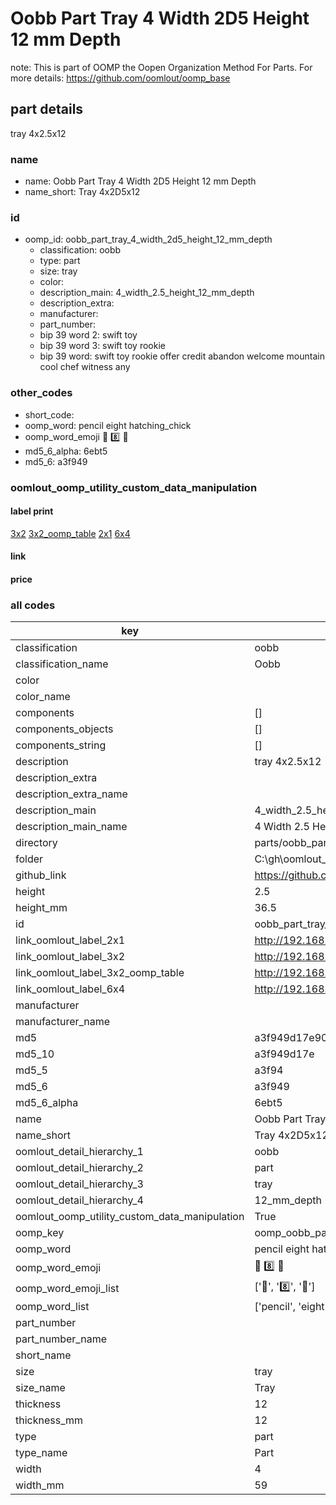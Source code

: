 # Oobb Part Tray 4 Width 2D5 Height 12 mm Depth  

note: This is part of OOMP the Oopen Organization Method For Parts. For more details: https://github.com/oomlout/oomp_base

##  part details
  



tray 4x2.5x12



### name
* name: Oobb Part Tray 4 Width 2D5 Height 12 mm Depth
* name_short: Tray 4x2D5x12 
### id
* oomp_id: oobb_part_tray_4_width_2d5_height_12_mm_depth
  * classification: oobb
  * type: part
  * size: tray
  * color: 
  * description_main: 4_width_2.5_height_12_mm_depth
  * description_extra: 
  * manufacturer: 
  * part_number: 
  * bip 39 word 2: swift toy
  * bip 39 word 3: swift toy rookie
  * bip 39 word: swift toy rookie offer credit abandon welcome mountain cool chef witness any

### other_codes
* short_code: 
* oomp_word: pencil eight hatching_chick
* oomp_word_emoji :pencil: :eight: :hatching_chick:
* md5_6_alpha: 6ebt5
* md5_6: a3f949






### oomlout_oomp_utility_custom_data_manipulation
#### label print
[3x2](http://192.168.1.245:1112/?label=oomp%206ebt5)
[3x2_oomp_table](http://192.168.1.108:1112/?label=oomp%206ebt5)
[2x1](http://192.168.1.242:1112/?label=oomp%206ebt5)
[6x4](http://192.168.1.55:1112/?label=oomp%206ebt5)    

#### link

                              

#### price







### all codes 
| key | value |  
| --- | --- |  
| classification | oobb |  
| classification_name | Oobb |  
| color |  |  
| color_name |  |  
| components | [] |  
| components_objects | [] |  
| components_string | [] |  
| description | tray 4x2.5x12 |  
| description_extra |  |  
| description_extra_name |  |  
| description_main | 4_width_2.5_height_12_mm_depth |  
| description_main_name | 4 Width 2.5 Height 12 mm Depth |  
| directory | parts/oobb_part_tray_4_width_2d5_height_12_mm_depth |  
| folder | C:\gh\oomlout_oobb_version_4_generated_parts\parts\oobb_part_tray_4_width_2d5_height_12_mm_depth |  
| github_link | https://github.com/oomlout/oomlout_oomp_part_src/tree/main/parts/oobb_part_tray_4_width_2d5_height_12_mm_depth |  
| height | 2.5 |  
| height_mm | 36.5 |  
| id | oobb_part_tray_4_width_2d5_height_12_mm_depth |  
| link_oomlout_label_2x1 | http://192.168.1.242:1112/?label=oomp%206ebt5 |  
| link_oomlout_label_3x2 | http://192.168.1.245:1112/?label=oomp%206ebt5 |  
| link_oomlout_label_3x2_oomp_table | http://192.168.1.108:1112/?label=oomp%206ebt5 |  
| link_oomlout_label_6x4 | http://192.168.1.55:1112/?label=oomp%206ebt5 |  
| manufacturer |  |  
| manufacturer_name |  |  
| md5 | a3f949d17e909f280019899777b99ede |  
| md5_10 | a3f949d17e |  
| md5_5 | a3f94 |  
| md5_6 | a3f949 |  
| md5_6_alpha | 6ebt5 |  
| name | Oobb Part Tray 4 Width 2D5 Height 12 mm Depth |  
| name_short | Tray 4x2D5x12  |  
| oomlout_detail_hierarchy_1 | oobb |  
| oomlout_detail_hierarchy_2 | part |  
| oomlout_detail_hierarchy_3 | tray |  
| oomlout_detail_hierarchy_4 | 12_mm_depth |  
| oomlout_oomp_utility_custom_data_manipulation | True |  
| oomp_key | oomp_oobb_part_tray_4_width_2d5_height_12_mm_depth |  
| oomp_word | pencil eight hatching_chick |  
| oomp_word_emoji | :pencil: :eight: :hatching_chick: |  
| oomp_word_emoji_list | [':pencil:', ':eight:', ':hatching_chick:'] |  
| oomp_word_list | ['pencil', 'eight', 'hatching_chick'] |  
| part_number |  |  
| part_number_name |  |  
| short_name |  |  
| size | tray |  
| size_name | Tray |  
| thickness | 12 |  
| thickness_mm | 12 |  
| type | part |  
| type_name | Part |  
| width | 4 |  
| width_mm | 59 |  
